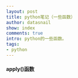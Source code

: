 ```yaml
---
layout: post
title: python笔记（一些函数）
author: datasnail
show: index
comments: true
intro: python的一些函数。
tags:
- python
---
```


#### **apply()函数**
